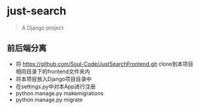 # just-search

> A Django project

## 前后端分离

- 将 https://github.com/Soul-Code/JustSearchFrontend.git clone到本项目相同目录下的frontend文件夹内
- 将本项目放入Django项目目录中
- 在settings.py中对本App进行注册
- python manage.py makemigrations
- python manage.py migrate
